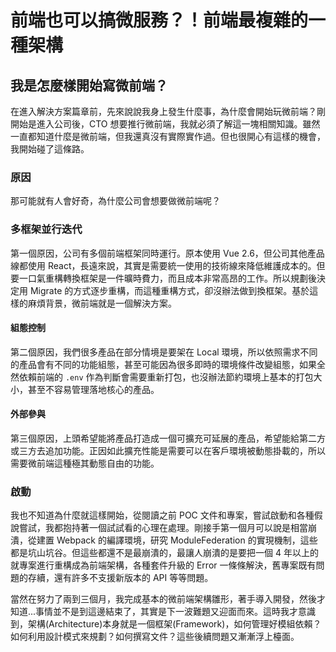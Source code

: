 # 前端也可以搞微服務？！前端最複雜的一種架構

## 我是怎麼樣開始寫微前端？

在進入解決方案篇章前，先來說說我身上發生什麼事，為什麼會開始玩微前端？剛開始是進入公司後，CTO 想要推行微前端，我就必須了解這一塊相關知識。雖然一直都知道什麼是微前端，但我還真沒有實際實作過。但也很開心有這樣的機會，我開始碰了這條路。

### 原因

那可能就有人會好奇，為什麼公司會想要做微前端呢？

### 多框架並行迭代

第一個原因，公司有多個前端框架同時運行。原本使用 Vue 2.6，但公司其他產品線都使用 React，長遠來說，其實是需要統一使用的技術線來降低維護成本的。但要一口氣重構轉換框架是一件曠時費力，而且成本非常高昂的工作。所以規劃後決定用 Migrate 的方式逐步重構，而這種重構方式，卻沒辦法做到換框架。基於這樣的麻煩背景，微前端就是一個解決方案。

#### 組態控制

第二個原因，我們很多產品在部分情境是要架在 Local 環境，所以依照需求不同的產品會有不同的功能組態，甚至可能因為很多即時的環境條件改變組態，如果全然依賴前端的 `.env` 作為判斷會需要重新打包，也沒辦法節約環境上基本的打包大小，甚至不容易管理落地核心的產品。

#### 外部參與

第三個原因，上頭希望能將產品打造成一個可擴充可延展的產品，希望能給第二方或三方去追加功能。正因如此擴充性能是需要可以在客戶環境被動態掛載的，所以需要微前端這種極其動態自由的功能。

### 啟動

我也不知道為什麼就這樣開始，從閱讀之前 POC 文件和專案，嘗試啟動和各種假說嘗試，我都抱持著一個試試看的心理在處理。剛接手第一個月可以說是相當崩潰，從建置 Webpack 的編譯環境，研究 ModuleFederation 的實現機制，這些都是坑山坑谷。但這些都還不是最崩潰的，最讓人崩潰的是要把一個 4 年以上的就專案進行重構成為前端架構，各種套件升級的 Error 一條條解決，舊專案既有問題的存續，還有許多不支援新版本的 API 等等問題。

當然在努力了兩到三個月，我完成基本的微前端架構雛形，著手導入開發，然後才知道...事情並不是到這邊結束了，其實是下一波難題又迎面而來。這時我才意識到，架構(Architecture)本身就是一個框架(Framework)，如何管理好模組依賴？如何利用設計模式來規劃？如何撰寫文件？這些後續問題又漸漸浮上檯面。
